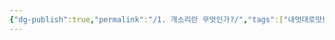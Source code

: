 ```yaml
---
{"dg-publish":true,"permalink":"/1. 개소리란 무엇인가?/","tags":["내멋대로맛보기","개소리에대하여"],"created":"2024-02-21T11:44:13.448+09:00","updated":"2024-02-21T11:55:34.567+09:00"}
---
```


